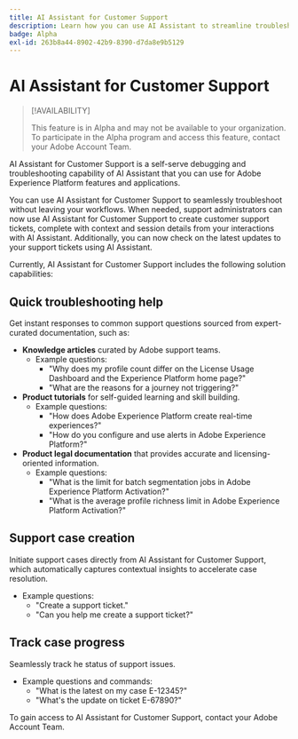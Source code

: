 ```yaml
---
title: AI Assistant for Customer Support
description: Learn how you can use AI Assistant to streamline troubleshooting and the customer support ticket filing process.
badge: Alpha
exl-id: 263b8a44-8902-42b9-8390-d7da8e9b5129
---
```

# AI Assistant for Customer Support

>[!AVAILABILITY]
>
>This feature is in Alpha and may not be available to your organization. To participate in the Alpha program and access this feature, contact your Adobe Account Team.

AI Assistant for Customer Support is a self-serve debugging and troubleshooting capability of AI Assistant that you can use for Adobe Experience Platform features and applications.

You can use AI Assistant for Customer Support to seamlessly troubleshoot without leaving your workflows. When needed, support administrators can now use AI Assistant for Customer Support to create customer support tickets, complete with context and session details from your interactions with AI Assistant. Additionally, you can now check on the latest updates to your support tickets using AI Assistant.

Currently, AI Assistant for Customer Support includes the following solution capabilities:

## Quick troubleshooting help

Get instant responses to common support questions sourced from expert-curated documentation, such as:

* **Knowledge articles** curated by Adobe support teams.
  * Example questions:
    * "Why does my profile count differ on the License Usage Dashboard and the Experience Platform home page?"
    * "What are the reasons for a journey not triggering?"
* **Product tutorials** for self-guided learning and skill building.
  * Example questions:
    * "How does Adobe Experience Platform create real-time experiences?"
    * "How do you configure and use alerts in Adobe Experience Platform?"
* **Product legal documentation** that provides accurate and licensing-oriented information.
  * Example questions:
    * "What is the limit for batch segmentation jobs in Adobe Experience Platform Activation?"
    * "What is the average profile richness limit in Adobe Experience Platform Activation?"

## Support case creation

Initiate support cases directly from AI Assistant for Customer Support, which automatically captures contextual insights to accelerate case resolution.

* Example questions:
  * "Create a support ticket."
  * "Can you help me create a support ticket?"

## Track case progress

Seamlessly track he status of support issues.

* Example questions and commands:
  * "What is the latest on my case E-12345?"
  * "What's the update on ticket E-67890?"

To gain access to AI Assistant for Customer Support, contact your Adobe Account Team.
